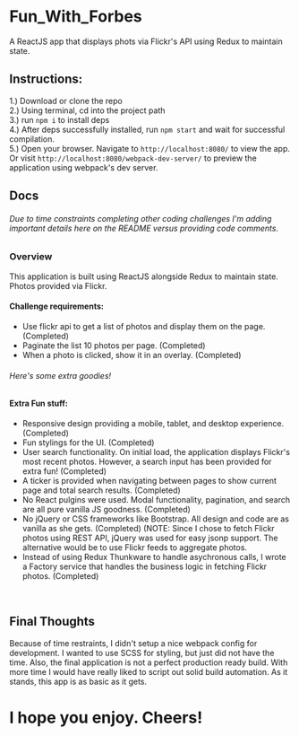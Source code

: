 # Fun_With_Forbes
A ReactJS app that displays phots via Flickr's API using Redux to maintain state.

## Instructions:
1.) Download or clone the repo
<br>
2.) Using terminal, cd into the project path
<br>
3.) run `npm i` to install deps
<br>
4.) After deps successfully installed, run `npm start` and wait for successful compilation.
<br>
5.) Open your browser. Navigate to `http://localhost:8080/` to view the app.
<br>
Or visit `http://localhost:8080/webpack-dev-server/` to preview the application using webpack's dev server. 
<br>

## Docs
###### Due to time constraints completing other coding challenges I'm adding important details here on the README versus providing code comments.
### Overview
This application is built using ReactJS alongside Redux to maintain state. Photos provided via Flickr.
<br>
#### Challenge requirements: 
* Use flickr api to get a list of photos and display them on the page. (Completed)
* Paginate the list 10 photos per page. (Completed)
* When a photo is clicked, show it in an overlay. (Completed)

###### Here's some extra goodies!
#### Extra Fun stuff: 
* Responsive design providing a mobile, tablet, and desktop experience. (Completed)
* Fun stylings for the UI. (Completed)
* User search functionality. On initial load, the application displays Flickr's most recent photos. However, a search input has been provided for extra fun! (Completed)
* A ticker is provided when navigating between pages to show current page and total search results. (Completed)
* No React pulgins were used. Modal functionality, pagination, and search are all pure vanilla JS goodness. (Completed)
* No jQuery or CSS frameworks like Bootstrap. All design and code are as vanilla as she gets. (Completed)
(NOTE: Since I chose to fetch Flickr photos using REST API, jQuery was used for easy jsonp support. The alternative would be to use Flickr feeds to aggregate photos.
* Instead of using Redux Thunkware to handle asychronous calls, I wrote a Factory service that handles the business logic in fetching Flickr photos. (Completed)
<br>

## Final Thoughts
Because of time restraints, I didn't setup a nice webpack config for development. I wanted to use SCSS for styling, but just did not have the time. Also, the final application is not a perfect production ready build. With more time I would have really liked to script out solid build automation. As it stands, this app is as basic as it gets.

# I hope you enjoy. Cheers!
